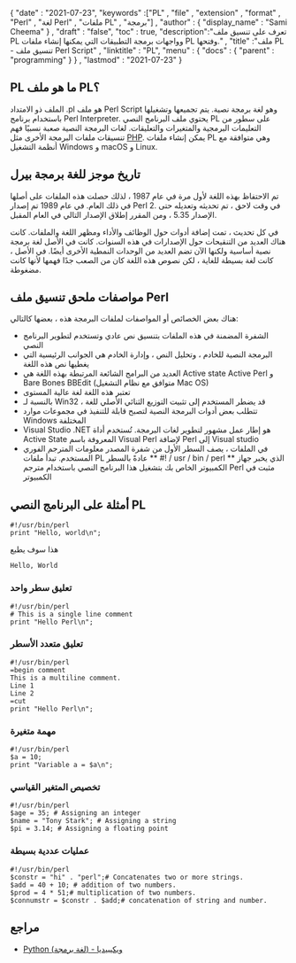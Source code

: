 {
  "date" : "2021-07-23",
  "keywords" :["PL" , "file" , "extension" , "format" , "Perl" , "لغة Perl" , "ملفات PL" , "برمجة"] ,
  "author" : {
    "display_name" : "Sami Cheema"
} ,
  "draft" : "false",
  "toc" : true,
  "description":"تعرف على تنسيق ملف PL وواجهات برمجة التطبيقات التي يمكنها إنشاء ملفات PL وفتحها." ,
  "title" :"ملف PL - تنسيق ملف Perl Script" ,
  "linktitle" : "PL",
  "menu" : {
    "docs" : {
      "parent" : "programming"
}
} ,
  "lastmod" : "2021-07-23"
}

## PL ما هو ملف PL؟

الملف ذو الامتداد .pl هو ملف Perl Script وهو لغة برمجة نصية. يتم تجميعها وتشغيلها باستخدام برنامج Perl Interpreter. يحتوي ملف البرنامج النصي PL على سطور من التعليمات البرمجية والمتغيرات والتعليقات. لغات البرمجة النصية صعبة نسبيًا
فهم تنسيقات ملفات البرمجة الأخرى مثل [PHP](/ar/programming/php/). يمكن إنشاء ملفات PL وهي متوافقة مع أنظمة التشغيل Windows و macOS و Linux.

## تاريخ موجز للغة برمجة بيرل

تم الاحتفاظ بهذه اللغة لأول مرة في عام 1987 ، لذلك حصلت هذه الملفات على أصلها في ذلك العام. في عام 1989 تم إصدار Perl 2. في وقت لاحق ، تم تحديثه وتعديله حتى الإصدار 5.35 ، ومن المقرر إطلاق الإصدار التالي في العام المقبل.

في كل تحديث ، تمت إضافة أدوات حول الوظائف والأداء ومظهر اللغة والملفات. كانت هناك العديد من التنقيحات حول الإصدارات في هذه السنوات. كانت في الأصل لغة برمجة نصية أساسية ولكنها الآن تضم العديد من الوحدات النمطية الأخرى أيضًا. في الأصل ، كانت لغة بسيطة للغاية ، لكن نصوص هذه اللغة كان من الصعب جدًا فهمها لأنها كانت مضغوطة.

## مواصفات ملحق تنسيق ملف Perl

هناك بعض الخصائص أو المواصفات لملفات البرمجة هذه ، بعضها كالتالي:

* الشفرة المضمنة في هذه الملفات بتنسيق نص عادي وتستخدم لتطوير البرنامج النصي
* البرمجة النصية للخادم ، وتحليل النص ، وإدارة الخادم هي الجوانب الرئيسية التي يغطيها نص هذه اللغة
* العديد من البرامج الشائعة المرتبطة بهذه اللغة هي Active state Active Perl و Bare Bones BBEdit (متوافق مع نظام التشغيل Mac OS)
* تعتبر هذه اللغة لغة عالية المستوى
* بالنسبة لـ Win32 ، قد يضطر المستخدم إلى تثبيت التوزيع الثنائي الأصلي للغة
* تتطلب بعض أدوات البرمجة النصية لتصبح قابلة للتنفيذ في مجموعات موارد Windows المختلفة
* Visual Studio .NET هو إطار عمل مشهور لتطوير لغات البرمجة. تُستخدم أداة Active State المعروفة باسم Visual Perl لإضافة Perl إلى Visual studio
* في الملفات ، يصف السطر الأول من شفرة المصدر معلومات المترجم الفوري المستخدم. تبدأ ملفات PL عادةً بالسطر ** #! / usr / bin / perl ** الذي يخبر جهاز الكمبيوتر الخاص بك بتشغيل هذا البرنامج النصي باستخدام مترجم Perl مثبت في الكمبيوتر


## أمثلة على البرنامج النصي PL

```
#!/usr/bin/perl
print "Hello, world\n";
```

هذا سوف يطبع

```
Hello, World
```

### تعليق سطر واحد ###

```
#!/usr/bin/perl
# This is a single line comment
print "Hello Perl\n";
```

### تعليق متعدد الأسطر ###

```
#!/usr/bin/perl
=begin comment
This is a multiline comment.
Line 1
Line 2
=cut
print "Hello Perl\n";
```

### مهمة متغيرة ###

```
#!/usr/bin/perl
$a = 10;
print "Variable a = $a\n";
```

### تخصيص المتغير القياسي ###

```
#!/usr/bin/perl
$age = 35; # Assigning an integer
$name = "Tony Stark"; # Assigning a string
$pi = 3.14; # Assigning a floating point
```

### عمليات عددية بسيطة ###

```
#!/usr/bin/perl
$constr = "hi" . "perl";# Concatenates two or more strings.
$add = 40 + 10; # addition of two numbers.
$prod = 4 * 51;# multiplication of two numbers.
$connumstr = $constr . $add;# concatenation of string and number.
```

## مراجع ##

- [Python (لغة برمجة) - ويكيبيديا](https://en.wikipedia.org/wiki/Python_(programming_language))

